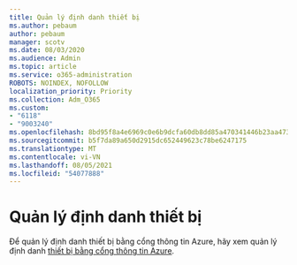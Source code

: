 ```yaml
---
title: Quản lý định danh thiết bị
ms.author: pebaum
author: pebaum
manager: scotv
ms.date: 08/03/2020
ms.audience: Admin
ms.topic: article
ms.service: o365-administration
ROBOTS: NOINDEX, NOFOLLOW
localization_priority: Priority
ms.collection: Adm_O365
ms.custom:
- "6118"
- "9003240"
ms.openlocfilehash: 8bd95f8a4e6969c0e6b9dcfa60db8dd85a470341446b23aa47349b607c8f6d27
ms.sourcegitcommit: b5f7da89a650d2915dc652449623c78be6247175
ms.translationtype: MT
ms.contentlocale: vi-VN
ms.lasthandoff: 08/05/2021
ms.locfileid: "54077888"
---
```

# <a name="manage-device-identities"></a>Quản lý định danh thiết bị

Để quản lý định danh thiết bị bằng cổng thông tin Azure, hãy xem quản lý định danh [thiết bị bằng cổng thông tin Azure](https://docs.microsoft.com/azure/active-directory/devices/device-management-azure-portal).